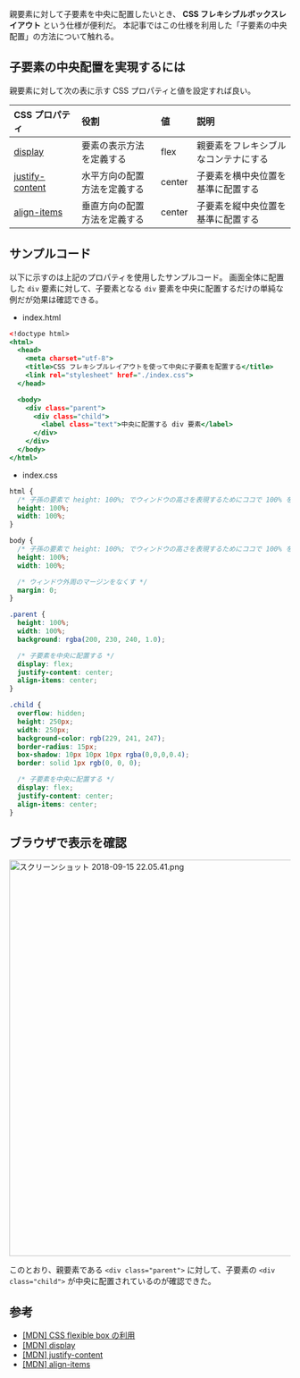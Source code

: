 親要素に対して子要素を中央に配置したいとき、 **CSS フレキシブルボックスレイアウト** という仕様が便利だ。
本記事ではこの仕様を利用した「子要素の中央配置」の方法について触れる。

## 子要素の中央配置を実現するには

親要素に対して次の表に示す CSS プロパティと値を設定すれば良い。

| CSS プロパティ　　     | 役割                  | 値    |説明                       |
|:-----------------|:----------------------|:-----|:--------------------------|
| [display](https://developer.mozilla.org/ja/docs/Web/CSS/display)          |要素の表示方法を定義する    |flex |親要素をフレキシブルなコンテナにする|
| [justify-content](https://developer.mozilla.org/ja/docs/Web/CSS/justify-content)  |水平方向の配置方法を定義する|center|子要素を横中央位置を基準に配置する|
| [align-items](https://developer.mozilla.org/ja/docs/Web/CSS/align-items)      |垂直方向の配置方法を定義する|center|子要素を縦中央位置を基準に配置する|

## サンプルコード

以下に示すのは上記のプロパティを使用したサンプルコード。
画面全体に配置した ```div``` 要素に対して、子要素となる ```div``` 要素を中央に配置するだけの単純な例だが効果は確認できる。

* index.html

```html:index.html
<!doctype html>
<html>
  <head>
    <meta charset="utf-8">
    <title>CSS フレキシブルレイアウトを使って中央に子要素を配置する</title>
    <link rel="stylesheet" href="./index.css">
  </head>

  <body>
    <div class="parent">
      <div class="child">
        <label class="text">中央に配置する div 要素</label>
      </div>
    </div>
  </body>
</html>
```

* index.css

```css:index.css
html {
  /* 子孫の要素で height: 100%; でウィンドウの高さを表現するためにココで 100% を指定する */
  height: 100%;
  width: 100%;
}

body {
  /* 子孫の要素で height: 100%; でウィンドウの高さを表現するためにココで 100% を指定する */
  height: 100%;
  width: 100%;

  /* ウィンドウ外周のマージンをなくす */
  margin: 0;
}

.parent {
  height: 100%;
  width: 100%;
  background: rgba(200, 230, 240, 1.0);

  /* 子要素を中央に配置する */
  display: flex;
  justify-content: center;
  align-items: center;
}

.child {
  overflow: hidden;
  height: 250px;
  width: 250px;
  background-color: rgb(229, 241, 247);
  border-radius: 15px;
  box-shadow: 10px 10px 10px rgba(0,0,0,0.4);
  border: solid 1px rgb(0, 0, 0);

  /* 子要素を中央に配置する */
  display: flex;
  justify-content: center;
  align-items: center;
}
```

## ブラウザで表示を確認

<img width="709" alt="スクリーンショット 2018-09-15 22.05.41.png" src="https://qiita-image-store.s3.amazonaws.com/0/193342/47f09566-0562-c064-5a43-62c2c1ab2ceb.png">

このとおり、親要素である ```<div class="parent">``` に対して、子要素の ```<div class="child">``` が中央に配置されているのが確認できた。


## 参考

* [[MDN] CSS flexible box の利用](https://developer.mozilla.org/ja/docs/Web/CSS/CSS_Flexible_Box_Layout/Using_CSS_flexible_boxes)
* [[MDN] display](https://developer.mozilla.org/ja/docs/Web/CSS/display)
* [[MDN] justify-content](https://developer.mozilla.org/ja/docs/Web/CSS/justify-content)
* [[MDN] align-items](https://developer.mozilla.org/ja/docs/Web/CSS/align-items)
